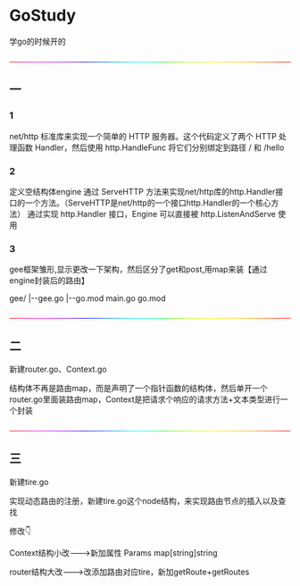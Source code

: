 # GoStudy
学go的时候开的

<img src="https://github.com/DDL08/images/blob/main/hr.gif?raw=true" width="600px" />

## 一
### 1
net/http 标准库来实现一个简单的 HTTP 服务器。这个代码定义了两个 HTTP 处理函数 Handler，然后使用 http.HandleFunc 将它们分别绑定到路径 / 和 /hello 
### 2 
定义空结构体engine 通过 ServeHTTP 方法来实现net/http库的http.Handler接口的一个方法。（ServeHTTP是net/http的一个接口http.Handler的一个核心方法）
通过实现 http.Handler 接口，Engine 可以直接被 http.ListenAndServe 使用
### 3
gee框架雏形,显示更改一下架构，然后区分了get和post,用map来装【通过engine封装后的路由】

gee/
  |--gee.go
  |--go.mod
main.go
go.mod

<img src="https://github.com/DDL08/images/blob/main/hr.gif?raw=true" width="600px" />

## 二
新建router.go、Context.go

结构体不再是路由map，而是声明了一个指针函数的结构体，然后单开一个router.go里面装路由map，Context是把请求个响应的请求方法+文本类型进行一个封装

<img src="https://github.com/DDL08/images/blob/main/hr.gif?raw=true" width="600px" />

## 三
新建tire.go

实现动态路由的注册，新建tire.go这个node结构，来实现路由节点的插入以及查找

修改👇

Context结构小改--->新加属性	Params     map[string]string

router结构大改--->改添加路由对应tire，新加getRoute+getRoutes
